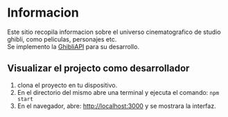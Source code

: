 # Informacion
Este sitio recopila informacion sobre el universo cinematografico de studio ghibli, como peliculas, personajes etc.\
Se implemento la <a href="https://ghibliapi.vercel.app/">GhibliAPI</a> para su desarrollo.

## Visualizar el projecto como desarrollador

1. clona el proyecto en tu dispositivo.
2. En el directorio del mismo abre una terminal y ejecuta el comando: `npm start`
4. En el navegador, abre: [http://localhost:3000](http://localhost:3000) y se mostrara la interfaz.

   


